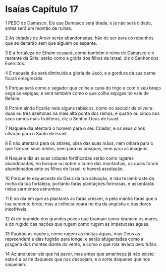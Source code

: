# Isaías Capítulo 17

1	PESO de Damasco. Eis que Damasco será tirada, e já não será cidade, antes será um montão de ruínas.

2	As cidades de Aroer serão abandonadas; hão de ser para os rebanhos que se deitarão sem que alguém os espante.

3	E a fortaleza de Efraim cessará, como também o reino de Damasco e o restante da Síria; serão como a glória dos filhos de Israel, diz o Senhor dos Exércitos.

4	E naquele dia será diminuída a glória de Jacó, e a gordura da sua carne ficará emagrecida.

5	Porque será como o segador que colhe a cana do trigo e com o seu braço sega as espigas; e será também como o que colhe espigas no vale de Refaim.

6	Porém ainda ficarão nele alguns rabiscos, como no sacudir da oliveira: duas ou três azeitonas na mais alta ponta dos ramos, e quatro ou cinco nos seus ramos mais frutíferos, diz o Senhor Deus de Israel.

7	Naquele dia atentará o homem para o seu Criador, e os seus olhos olharão para o Santo de Israel.

8	E não atentará para os altares, obra das suas mãos, nem olhará para o que fizeram seus dedos, nem para os bosques, nem para as imagens.

9	Naquele dia as suas cidades fortificadas serão como lugares abandonados, no bosque ou sobre o cume das montanhas, os quais foram abandonados ante os filhos de Israel; e haverá assolação.

10	Porque te esqueceste do Deus da tua salvação, e não te lembraste da rocha da tua fortaleza, portanto farás plantações formosas, e assentarás nelas sarmentos estranhos.

11	E no dia em que as plantares as farás crescer, e pela manhã farás que a tua semente brote; mas a colheita voará no dia da angústia e das dores insofríveis.

12	Ai do bramido dos grandes povos que bramam como bramam os mares, e do rugido das nações que rugem como rugem as impetuosas águas.

13	Rugirão as nações, como rugem as muitas águas, mas Deus as repreenderá e elas fugirão para longe; e serão afugentadas como a pragana dos montes diante do vento, e como o que rola levado pelo tufão.

14	Ao anoitecer eis que há pavor, mas antes que amanheça já não existe; esta é a parte daqueles que nos despojam, e a sorte daqueles que nos saqueiam.

